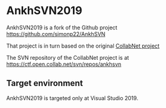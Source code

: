 # AnkhSVN2019

AnkhSVN2019 is a fork of the Github project  
https://github.com/simonp22/AnkhSVN

That project is in turn based on the original [CollabNet project](https://ankhsvn.open.collab.net/source/browse/ankhsvn/)

The SVN repository of the CollabNet project is at  
https://ctf.open.collab.net/svn/repos/ankhsvn

## Target environment

AnkhSVN2019 is targeted only at Visual Studio 2019.

